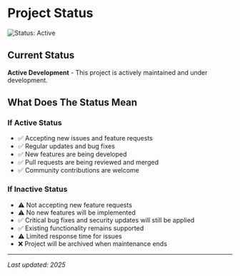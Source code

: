 # Project Status

![Status: Active](https://img.shields.io/badge/Status-Active-brightgreen)
<!-- Use the following badge if status is inactive:
![Status: Inactive](https://img.shields.io/badge/Status-Inactive-orange)
-->

## Current Status

**Active Development** - This project is actively maintained and under development.
<!-- Uncomment this section if project becomes inactive
**Limited Maintenance** - This project is not actively developed but is maintained. -->

## What Does The Status Mean

### If Active Status
- ✅ Accepting new issues and feature requests
- ✅ Regular updates and bug fixes
- ✅ New features are being developed
- ✅ Pull requests are being reviewed and merged
- ✅ Community contributions are welcome

### If Inactive Status
- ⚠️ Not accepting new feature requests
- ⚠️ No new features will be implemented  
- ✅ Critical bug fixes and security updates will still be applied
- ✅ Existing functionality remains supported
- ⚠️ Limited response time for issues
- ❌ Project will be archived when maintenance ends

---

*Last updated: 2025*
